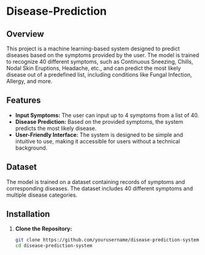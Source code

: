 # Disease-Prediction

## Overview
This project is a machine learning-based system designed to predict diseases based on the symptoms provided by the user. The model is trained to recognize 40 different symptoms, such as Continuous Sneezing, Chills, Nodal Skin Eruptions, Headache, etc., and can predict the most likely disease out of a predefined list, including conditions like Fungal Infection, Allergy, and more.

## Features
- **Input Symptoms:** The user can input up to 4 symptoms from a list of 40.
- **Disease Prediction:** Based on the provided symptoms, the system predicts the most likely disease.
- **User-Friendly Interface:** The system is designed to be simple and intuitive to use, making it accessible for users without a technical background.

## Dataset
The model is trained on a dataset containing records of symptoms and corresponding diseases. The dataset includes 40 different symptoms and multiple disease categories.

## Installation

1. **Clone the Repository:**
   ```bash
   git clone https://github.com/yourusername/disease-prediction-system.git
   cd disease-prediction-system
